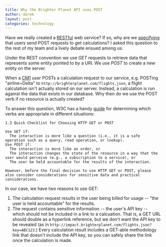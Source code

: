 ```yaml
---
title: Why the Brighter Planet API uses POST
author: derek
layout: post
categories: technology
---
```


Have we really created a [RESTful](http://en.wikipedia.org/wiki/Representational_state_transfer#RESTful_web_services) web service? If so, why are we [specifying](http://impact.brighterplanet.com/documentation) that users send POST requests to get calculations? I asked this question to the rest of my team and a lively debate ensued among us.

<!-- more start -->

Under the REST convention we use *GET* requests to retrieve data that represents some entity pointed to by a URI. We use *POST* to create a new entity on the server.

When a [CM1](http://impact.brighterplanet.com) user POSTs a calculation request to our service, e.g. POSTing "airline=Delta" to `http://brighterplanet.com/flights.json`, a flight calculation isn't actually stored on our server. Instead, a calculation is run against the data that exists in our database. Why then do we use the POST verb if no resource is actually created?

To answer this question, W3C has a handy [guide](http://www.w3.org/2001/tag/doc/whenToUseGet.html#principles-summary) for determining which verbs are appropriate in different situations:

    1.3 Quick Checklist for Choosing HTTP GET or POST
    
    Use GET if:
      The interaction is more like a question (i.e., it is a safe operation such as a query, read operation, or lookup).
    Use POST if:
      The interaction is more like an order, or
      The interaction changes the state of the resource in a way that the user would perceive (e.g., a subscription to a service), or
      The user be held accountable for the results of the interaction.
    
    However, before the final decision to use HTTP GET or POST, please also consider considerations for sensitive data and practical considerations.

In our case, we have two reasons to use GET:
1. The calculation request results in the user being billed for usage -- "the user is held accountable" for the results.
1. The request contains sensitive information -- the user's API key -- which should not be included in a link to a calcuation. That is, a GET URL should double as a hyperlink reference, but we don't want the API key to be revealed (as in `http://impact.brighterplanet.com/flights.json?key=ABC123`.) Every calculation result includes a GET-able methodology link that doesn't include the API key, so you can safely share the link once the calculation is made.

<!-- more end -->
